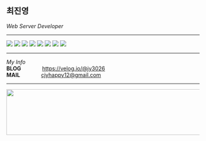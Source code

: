 ## 최진영

*Web Server Developer*
* * *

![](https://img.shields.io/badge/Java-007396?&logo=Conda-Forge&logoColor=white)
![](https://img.shields.io/badge/SpringBoot-6DB33F?&logo=springboot&logoColor=black)
![](https://img.shields.io/badge/MyBatis-%23002583?&logo=mybatis&logoColor=white)
![](https://img.shields.io/badge/JPA-00758F?&logo=jpa&logoColor=white)
![](https://img.shields.io/badge/MySQL-4479A1?logo=mysql&logoColor=white)
![](https://img.shields.io/badge/Oracle-F80000?logo=oracle&logoColor=white)
![](https://img.shields.io/badge/MariaDB-003545?logo=mariaDB&logoColor=white)
![](https://img.shields.io/badge/AWS-232F3E?&logo=amazonaws&logoColor=white)

* * *
*My Info*<br>
**BLOG**&nbsp;&nbsp;&nbsp;&nbsp;&nbsp;&nbsp;&nbsp;&nbsp;&nbsp;&nbsp;&nbsp;&nbsp;&nbsp;&nbsp;https://velog.io/@jy3026 <br>
**MAIL**&nbsp;&nbsp;&nbsp;&nbsp;&nbsp;&nbsp;&nbsp;&nbsp;&nbsp;&nbsp;&nbsp;&nbsp;&nbsp;&nbsp;cjyhappy12@gmail.com <br>

* * *
<a href="https://github.com/devxb/gitanimals">
  <img src="https://render.gitanimals.org/lines/jy3026?pet-id=579310280284689000" width="600" height="120"/>
</a>
